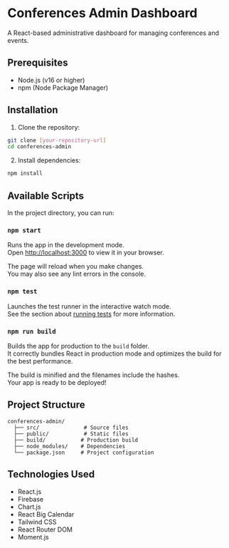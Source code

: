 # Conferences Admin Dashboard

A React-based administrative dashboard for managing conferences and events.

## Prerequisites

- Node.js (v16 or higher)
- npm (Node Package Manager)

## Installation

1. Clone the repository:
```bash
git clone [your-repository-url]
cd conferences-admin
```

2. Install dependencies:
```bash
npm install
```

## Available Scripts

In the project directory, you can run:

### `npm start`

Runs the app in the development mode.\
Open [http://localhost:3000](http://localhost:3000) to view it in your browser.

The page will reload when you make changes.\
You may also see any lint errors in the console.

### `npm test`

Launches the test runner in the interactive watch mode.\
See the section about [running tests](https://facebook.github.io/create-react-app/docs/running-tests) for more information.

### `npm run build`

Builds the app for production to the `build` folder.\
It correctly bundles React in production mode and optimizes the build for the best performance.

The build is minified and the filenames include the hashes.\
Your app is ready to be deployed!

## Project Structure

```
conferences-admin/
  ├── src/              # Source files
  ├── public/           # Static files
  ├── build/           # Production build
  ├── node_modules/    # Dependencies
  └── package.json     # Project configuration
```

## Technologies Used

- React.js
- Firebase
- Chart.js
- React Big Calendar
- Tailwind CSS
- React Router DOM
- Moment.js
